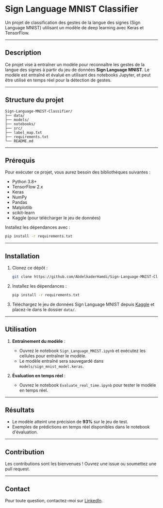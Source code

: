 # Sign Language MNIST Classifier

Un projet de classification des gestes de la langue des signes (Sign Language MNIST) utilisant un modèle de deep learning avec Keras et TensorFlow.

---

## Description
Ce projet vise à entraîner un modèle pour reconnaître les gestes de la langue des signes à partir du jeu de données **Sign Language MNIST**. Le modèle est entraîné et évalué en utilisant des notebooks Jupyter, et peut être utilisé en temps réel pour la détection de gestes.

---

## Structure du projet
```
Sign-Language-MNIST-Classifier/
├── data/
├── models/
├── notebooks/
├── src/
├── label_map.txt
├── requirements.txt
└── README.md
```

---

## Prérequis
Pour exécuter ce projet, vous aurez besoin des bibliothèques suivantes :
- Python 3.8+
- TensorFlow 2.x
- Keras
- NumPy
- Pandas
- Matplotlib
- scikit-learn
- Kaggle (pour télécharger le jeu de données)

Installez les dépendances avec :
```bash
pip install -r requirements.txt
```

---

## Installation
1. Clonez ce dépôt :
   ```bash
   git clone https://github.com/AbdelkaderHamdi/Sign-Language-MNIST-Classifier.git
   ```
2. Installez les dépendances :
   ```bash
   pip install -r requirements.txt
   ```
3. Téléchargez le jeu de données Sign Language MNIST depuis [Kaggle](https://www.kaggle.com/datasets/datamunge/sign-language-mnist) et placez-le dans le dossier `data/`.

---

## Utilisation
1. **Entraînement du modèle** :
   - Ouvrez le notebook `Sign_Language_MNIST.ipynb` et exécutez les cellules pour entraîner le modèle.
   - Le modèle entraîné sera sauvegardé dans `models/sign_mnist_model.keras`.

2. **Évaluation en temps réel** :
   - Ouvrez le notebook `Evaluate_real_time.ipynb` pour tester le modèle en temps réel.

---

## Résultats
- Le modèle atteint une précision de **93%** sur le jeu de test.
- Exemples de prédictions en temps réel disponibles dans le notebook d'évaluation.

---

## Contribution
Les contributions sont les bienvenues ! Ouvrez une issue ou soumettez une pull request.


---

## Contact
Pour toute question, contactez-moi sur [LinkedIn](https://www.linkedin.com/in/abdelkader-hamdi/).
```

